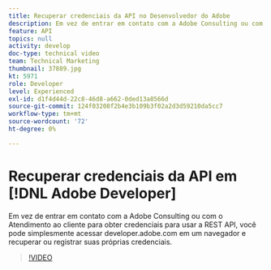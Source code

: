 ```yaml
---
title: Recuperar credenciais da API no Desenvolvedor do Adobe
description: Em vez de entrar em contato com a Adobe Consulting ou com o Atendimento ao cliente para obter credenciais para usar a REST API, você pode simplesmente acessar developer.adobe.com em um navegador e recuperar ou registrar suas próprias credenciais.
feature: API
topics: null
activity: develop
doc-type: technical video
team: Technical Marketing
thumbnail: 37889.jpg
kt: 5971
role: Developer
level: Experienced
exl-id: d1f4d44d-22c8-46d8-a662-0ded13a8566d
source-git-commit: 124f03208f2b4e3b109b3f02a2d3d59210da5cc7
workflow-type: tm+mt
source-wordcount: '72'
ht-degree: 0%

---
```


# Recuperar credenciais da API em [!DNL Adobe Developer]

Em vez de entrar em contato com a Adobe Consulting ou com o Atendimento ao cliente para obter credenciais para usar a REST API, você pode simplesmente acessar developer.adobe.com em um navegador e recuperar ou registrar suas próprias credenciais.

>[!VIDEO](https://video.tv.adobe.com/v/37889/?quality=12&learn=on)

